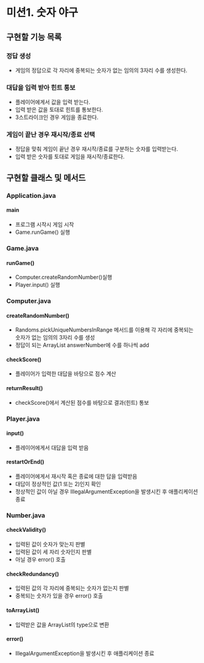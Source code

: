 # 미션1. 숫자 야구

## 구현할 기능 목록

### 정답 생성

- 게임의 정답으로 각 자리에 중복되는 숫자가 없는 임의의 3자리 수를 생성한다.

### 대답을 입력 받아 힌트 통보

- 플레이어에게서 값을 입력 받는다.
- 입력 받은 값을 토대로 힌트를 통보한다.
- 3스트라이크인 경우 게임을 종료한다.

### 게임이 끝난 경우 재시작/종료 선택

- 정답을 맞춰 게임이 끝난 경우 재시작/종료를 구분하는 숫자를 입력받는다.
- 입력 받은 숫자를 토대로 게임을 재시작/종료한다.

## 구현할 클래스 및 메서드

### Application.java

#### main

- 프로그램 시작시 게임 시작
- Game.runGame() 실행

### Game.java

#### runGame()

- Computer.createRandomNumber()실행
- Player.input() 실행

### Computer.java

#### createRandomNumber()

- Randoms.pickUniqueNumbersInRange 메서드를 이용해 각 자리에 중복되는 숫자가 없는 임의의 3자리 수를 생성
- 정답이 되는 ArrayList<Integer> answerNumber에 수를 하나씩 add

#### checkScore()

- 플레이어가 입력한 대답을 바탕으로 점수 계산

#### returnResult()

- checkScore()에서 계산된 점수를 바탕으로 결과(힌트) 통보

### Player.java

#### input()

- 플레이어에게서 대답을 입력 받음

#### restartOrEnd()

- 플레이어에게서 재시작 혹은 종료에 대한 답을 입력받음
- 대답이 정상적인 값(1 또는 2)인지 확인
- 정상적인 값이 아닐 경우 IllegalArgumentException을 발생시킨 후 애플리케이션 종료

### Number.java

#### checkValidity()

- 입력된 값이 숫자가 맞는지 판별
- 입력된 값이 세 자리 숫자인지 판별
- 아닐 경우 error() 호출

#### checkRedundancy()

- 입력된 값의 각 자리에 중복되는 숫자가 없는지 판별
- 중복되는 숫자가 있을 경우 error() 호출

#### toArrayList()

- 입력받은 값을 ArrayList<Integer>의 type으로 변환

#### error()

- IllegalArgumentException을 발생시킨 후 애플리케이션 종료